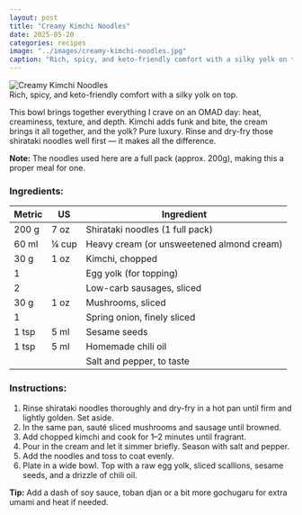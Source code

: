 ```yaml
---
layout: post
title: "Creamy Kimchi Noodles"
date: 2025-05-20
categories: recipes
image: "../images/creamy-kimchi-noodles.jpg"
caption: "Rich, spicy, and keto-friendly comfort with a silky yolk on top."
---
```


<div class="polaroid">
  <img src="../images/creamy-kimchi-noodles.jpg" alt="Creamy Kimchi Noodles">
  <div class="caption">Rich, spicy, and keto-friendly comfort with a silky yolk on top.</div>
</div>

This bowl brings together everything I crave on an OMAD day: heat, creaminess, texture, and depth. Kimchi adds funk and bite, the cream brings it all together, and the yolk? Pure luxury. Rinse and dry-fry those shirataki noodles well first — it makes all the difference.

**Note:** The noodles used here are a full pack (approx. 200g), making this a proper meal for one.

### Ingredients:

| Metric  | US     | Ingredient                                  |
|---------|--------|---------------------------------------------|
| 200 g   | 7 oz   | Shirataki noodles (1 full pack)             |
| 60 ml   | ¼ cup  | Heavy cream (or unsweetened almond cream)   |
| 30 g    | 1 oz   | Kimchi, chopped                             |
| 1       |        | Egg yolk (for topping)                      |
| 2       |        | Low-carb sausages, sliced                   |
| 30 g    | 1 oz   | Mushrooms, sliced                           |
| 1       |        | Spring onion, finely sliced                 |
| 1 tsp   | 5 ml   | Sesame seeds                                |
| 1 tsp   | 5 ml   | Homemade chili oil                          |
|         |        | Salt and pepper, to taste                   |

### Instructions:

1. Rinse shirataki noodles thoroughly and dry-fry in a hot pan until firm and lightly golden. Set aside.
2. In the same pan, sauté sliced mushrooms and sausage until browned.
3. Add chopped kimchi and cook for 1–2 minutes until fragrant.
4. Pour in the cream and let it simmer briefly. Season with salt and pepper.
5. Add the noodles and toss to coat evenly.
6. Plate in a wide bowl. Top with a raw egg yolk, sliced scallions, sesame seeds, and a drizzle of chili oil.

**Tip:** Add a dash of soy sauce, toban djan or a bit more gochugaru for extra umami and heat if needed.